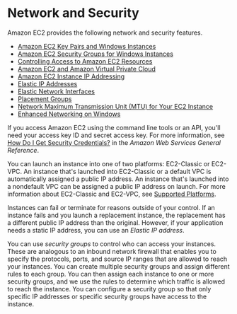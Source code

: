 # Network and Security<a name="ec2-network-and-security"></a>

Amazon EC2 provides the following network and security features\.


+ [Amazon EC2 Key Pairs and Windows Instances](ec2-key-pairs.md)
+ [Amazon EC2 Security Groups for Windows Instances](using-network-security.md)
+ [Controlling Access to Amazon EC2 Resources](UsingIAM.md)
+ [Amazon EC2 and Amazon Virtual Private Cloud](using-vpc.md)
+ [Amazon EC2 Instance IP Addressing](using-instance-addressing.md)
+ [Elastic IP Addresses](elastic-ip-addresses-eip.md)
+ [Elastic Network Interfaces](using-eni.md)
+ [Placement Groups](placement-groups.md)
+ [Network Maximum Transmission Unit \(MTU\) for Your EC2 Instance](network_mtu.md)
+ [Enhanced Networking on Windows](enhanced-networking.md)

If you access Amazon EC2 using the command line tools or an API, you'll need your access key ID and secret access key\. For more information, see [How Do I Get Security Credentials?](http://docs.aws.amazon.com/general/latest/gr/getting-aws-sec-creds.html) in the *Amazon Web Services General Reference*\.

You can launch an instance into one of two platforms: EC2\-Classic or EC2\-VPC\. An instance that's launched into EC2\-Classic or a default VPC is automatically assigned a public IP address\. An instance that's launched into a nondefault VPC can be assigned a public IP address on launch\. For more information about EC2\-Classic and EC2\-VPC, see [Supported Platforms](ec2-supported-platforms.md)\.

Instances can fail or terminate for reasons outside of your control\. If an instance fails and you launch a replacement instance, the replacement has a different public IP address than the original\. However, if your application needs a static IP address, you can use an *Elastic IP address*\.

You can use *security groups* to control who can access your instances\. These are analogous to an inbound network firewall that enables you to specify the protocols, ports, and source IP ranges that are allowed to reach your instances\. You can create multiple security groups and assign different rules to each group\. You can then assign each instance to one or more security groups, and we use the rules to determine which traffic is allowed to reach the instance\. You can configure a security group so that only specific IP addresses or specific security groups have access to the instance\.